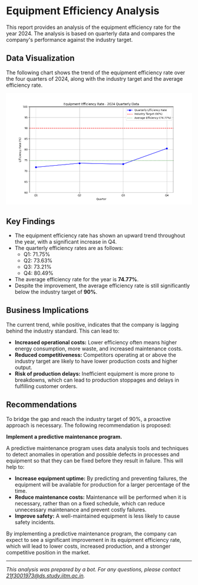 # Equipment Efficiency Analysis

This report provides an analysis of the equipment efficiency rate for the year 2024. The analysis is based on quarterly data and compares the company's performance against the industry target.

## Data Visualization

The following chart shows the trend of the equipment efficiency rate over the four quarters of 2024, along with the industry target and the average efficiency rate.

![Equipment Efficiency Trend](efficiency_trend.png)

## Key Findings

- The equipment efficiency rate has shown an upward trend throughout the year, with a significant increase in Q4.
- The quarterly efficiency rates are as follows:
  - Q1: 71.75%
  - Q2: 73.63%
  - Q3: 73.21%
  - Q4: 80.49%
- The average efficiency rate for the year is **74.77%**.
- Despite the improvement, the average efficiency rate is still significantly below the industry target of **90%**.

## Business Implications

The current trend, while positive, indicates that the company is lagging behind the industry standard. This can lead to:

- **Increased operational costs:** Lower efficiency often means higher energy consumption, more waste, and increased maintenance costs.
- **Reduced competitiveness:** Competitors operating at or above the industry target are likely to have lower production costs and higher output.
- **Risk of production delays:** Inefficient equipment is more prone to breakdowns, which can lead to production stoppages and delays in fulfilling customer orders.

## Recommendations

To bridge the gap and reach the industry target of 90%, a proactive approach is necessary. The following recommendation is proposed:

**Implement a predictive maintenance program.**

A predictive maintenance program uses data analysis tools and techniques to detect anomalies in operation and possible defects in processes and equipment so that they can be fixed before they result in failure. This will help to:

- **Increase equipment uptime:** By predicting and preventing failures, the equipment will be available for production for a larger percentage of the time.
- **Reduce maintenance costs:** Maintenance will be performed when it is necessary, rather than on a fixed schedule, which can reduce unnecessary maintenance and prevent costly failures.
- **Improve safety:** A well-maintained equipment is less likely to cause safety incidents.

By implementing a predictive maintenance program, the company can expect to see a significant improvement in its equipment efficiency rate, which will lead to lower costs, increased production, and a stronger competitive position in the market.

---
*This analysis was prepared by a bot. For any questions, please contact 21f3001973@ds.study.iitm.ac.in.*
